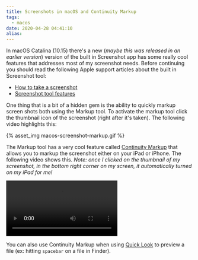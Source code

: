 ```yaml
---
title: Screenshots in macOS and Continuity Markup
tags:
  - macos
date: 2020-04-28 04:41:10
alias:
---
```




In macOS Catalina (10.15) there's a new (*maybe this was released in an earlier version*) version of the built in Screenshot app has some really cool features that addresses most of my screenshot needs. Before continuing you should read the following Apple support articles about the built in Screenshot tool:

- [How to take a screenshot](https://support.apple.com/en-ca/HT201361)
- [Screenshot tool features](https://support.apple.com/en-ca/guide/mac-help/mh26782/10.15/mac/10.15)

One thing that is a bit of a hidden gem is the ability to quickly markup screen shots both using the Markup tool. To activate the markup tool click the thumbnail icon of the screenshot (right after it's taken). The following video highlights this:

{% asset_img macos-screenshot-markup.gif %}

The Markup tool has a very cool feature called [Continuity Markup](https://support.apple.com/en-ca/guide/mac-help/mchl1fd88863/10.15/mac/10.15) that allows you to markup the screenshot either on your iPad or iPhone. The following video shows this. *Note: once I clicked on the thumbnail of my screenshot, in the bottom right corner on my screen, it automatically turned on my iPad for me!*

<video src="{% asset_path macos-continuity-markup.mp4 %}" controls></video>

You can also use Continuity Markup when using [Quick Look](https://support.apple.com/en-ca/guide/mac-help/mh14119/10.15/mac/10.15) to preview a file (ex: hitting `spacebar` on a file in Finder).
